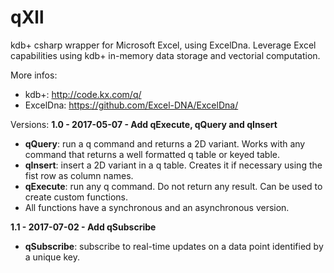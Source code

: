 # qXll
kdb+ csharp wrapper for Microsoft Excel, using ExcelDna.
Leverage Excel capabilities using kdb+ in-memory data storage and vectorial computation.


More infos:
* kdb+: http://code.kx.com/q/
* ExcelDna: https://github.com/Excel-DNA/ExcelDna/


Versions: 
**1.0 - 2017-05-07 - Add qExecute, qQuery and qInsert**
* **qQuery**: run a q command and returns a 2D variant. Works with any command that returns a well formatted q table or keyed table.
* **qInsert**: insert a 2D variant in a q table. Creates it if necessary using the fist row as column names.
* **qExecute**: run any q command. Do not return any result. Can be used to create custom functions.
* All  functions have a synchronous and an asynchronous version.
      
**1.1 - 2017-07-02 - Add qSubscribe**
* **qSubscribe**: subscribe to real-time updates on a data point identified by a unique key.
      
      
